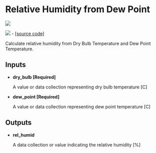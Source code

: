 # Relative Humidity from Dew Point

![](../../images/components/Relative\_Humidity\_from\_Dew\_Point.png)

![](../../images/icons/Relative\_Humidity\_from\_Dew\_Point.png) - [\[source code\]](https://github.com/ladybug-tools/ladybug-grasshopper/blob/master/ladybug\_grasshopper/src/LB%20Relative%20Humidity%20from%20Dew%20Point.py)

Calculate relative humidity from Dry Bulb Temperature and Dew Point Temperature.

## Inputs

*   **dry\_bulb \[Required]**

    A value or data collection representing dry bulb temperature \[C]&#x20;
*   **dew\_point \[Required]**

    A value or data collection representing dew point temperature \[C]&#x20;

## Outputs

*   **rel\_humid**

    A data collection or value indicating the relative humidity \[%]&#x20;
